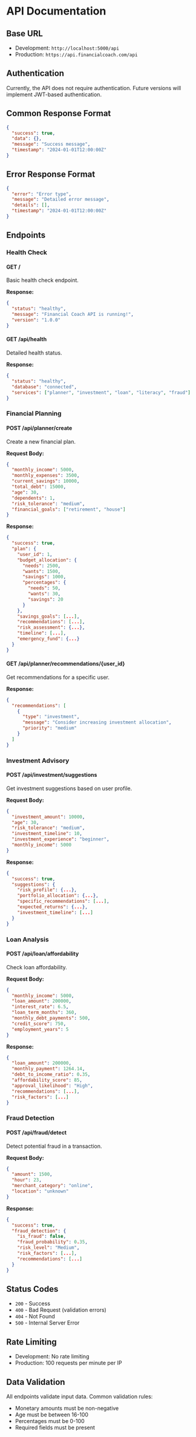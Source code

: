 # API Documentation

## Base URL
- Development: `http://localhost:5000/api`
- Production: `https://api.financialcoach.com/api`

## Authentication
Currently, the API does not require authentication. Future versions will implement JWT-based authentication.

## Common Response Format
```json
{
  "success": true,
  "data": {},
  "message": "Success message",
  "timestamp": "2024-01-01T12:00:00Z"
}
```

## Error Response Format
```json
{
  "error": "Error type",
  "message": "Detailed error message",
  "details": [],
  "timestamp": "2024-01-01T12:00:00Z"
}
```

## Endpoints

### Health Check

#### GET /
Basic health check endpoint.

**Response:**
```json
{
  "status": "healthy",
  "message": "Financial Coach API is running!",
  "version": "1.0.0"
}
```

#### GET /api/health
Detailed health status.

**Response:**
```json
{
  "status": "healthy",
  "database": "connected",
  "services": ["planner", "investment", "loan", "literacy", "fraud"]
}
```

### Financial Planning

#### POST /api/planner/create
Create a new financial plan.

**Request Body:**
```json
{
  "monthly_income": 5000,
  "monthly_expenses": 3500,
  "current_savings": 10000,
  "total_debt": 15000,
  "age": 30,
  "dependents": 1,
  "risk_tolerance": "medium",
  "financial_goals": ["retirement", "house"]
}
```

**Response:**
```json
{
  "success": true,
  "plan": {
    "user_id": 1,
    "budget_allocation": {
      "needs": 2500,
      "wants": 1500,
      "savings": 1000,
      "percentages": {
        "needs": 50,
        "wants": 30,
        "savings": 20
      }
    },
    "savings_goals": [...],
    "recommendations": [...],
    "risk_assessment": {...},
    "timeline": [...],
    "emergency_fund": {...}
  }
}
```

#### GET /api/planner/recommendations/{user_id}
Get recommendations for a specific user.

**Response:**
```json
{
  "recommendations": [
    {
      "type": "investment",
      "message": "Consider increasing investment allocation",
      "priority": "medium"
    }
  ]
}
```

### Investment Advisory

#### POST /api/investment/suggestions
Get investment suggestions based on user profile.

**Request Body:**
```json
{
  "investment_amount": 10000,
  "age": 30,
  "risk_tolerance": "medium",
  "investment_timeline": 10,
  "investment_experience": "beginner",
  "monthly_income": 5000
}
```

**Response:**
```json
{
  "success": true,
  "suggestions": {
    "risk_profile": {...},
    "portfolio_allocation": {...},
    "specific_recommendations": [...],
    "expected_returns": {...},
    "investment_timeline": [...]
  }
}
```

### Loan Analysis

#### POST /api/loan/affordability
Check loan affordability.

**Request Body:**
```json
{
  "monthly_income": 5000,
  "loan_amount": 200000,
  "interest_rate": 6.5,
  "loan_term_months": 360,
  "monthly_debt_payments": 500,
  "credit_score": 750,
  "employment_years": 5
}
```

**Response:**
```json
{
  "loan_amount": 200000,
  "monthly_payment": 1264.14,
  "debt_to_income_ratio": 0.35,
  "affordability_score": 85,
  "approval_likelihood": "High",
  "recommendations": [...],
  "risk_factors": [...]
}
```

### Fraud Detection

#### POST /api/fraud/detect
Detect potential fraud in a transaction.

**Request Body:**
```json
{
  "amount": 1500,
  "hour": 23,
  "merchant_category": "online",
  "location": "unknown"
}
```

**Response:**
```json
{
  "success": true,
  "fraud_detection": {
    "is_fraud": false,
    "fraud_probability": 0.35,
    "risk_level": "Medium",
    "risk_factors": [...],
    "recommendations": [...]
  }
}
```

## Status Codes

- `200` - Success
- `400` - Bad Request (validation errors)
- `404` - Not Found
- `500` - Internal Server Error

## Rate Limiting

- Development: No rate limiting
- Production: 100 requests per minute per IP

## Data Validation

All endpoints validate input data. Common validation rules:
- Monetary amounts must be non-negative
- Age must be between 16-100
- Percentages must be 0-100
- Required fields must be present